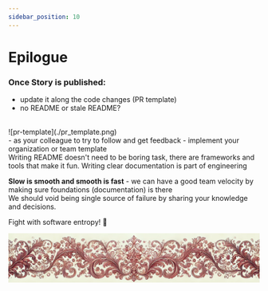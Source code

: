 ```yaml
---
sidebar_position: 10
---
```

# Epilogue


### Once Story is published:
- update it along the code changes (PR template)
- no README or stale README? 
<br/>
![pr-template](./pr_template.png)
<br/>
- as your colleague to try to follow and get feedback
- implement your organization or team template  
<br/>
Writing README doesn't need to be boring task, there are frameworks and tools that make it fun.  
Writing clear documentation is part of engineering  
  
**Slow is smooth and smooth is fast** - we can have a good team velocity by making sure foundations (documentation) is there  
We should void being single source of failure by sharing your knowledge and decisions.  

  
    
  
Fight with software entropy! 💪



![ornament](./red-small.png)


